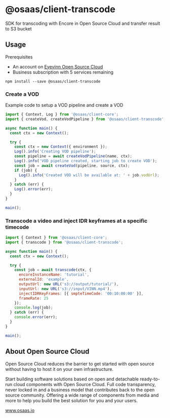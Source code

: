 # @osaas/client-transcode

SDK for transcoding with Encore in Open Source Cloud and transfer result to S3 bucket

## Usage

Prerequisites

- An account on [Eyevinn Open Source Cloud](www.osaas.io)
- Business subscription with 5 services remaining

```
npm install --save @osaas/client-transcode
```

### Create a VOD

Example code to setup a VOD pipeline and create a VOD

```javascript
import { Context, Log } from '@osaas/client-core';
import { createVod, createVodPipeline } from '@osaas/client-transcode';

async function main() {
  const ctx = new Context();

  try {
    const ctx = new Context({ environment });
    Log().info('Creating VOD pipeline');
    const pipeline = await createVodPipeline(name, ctx);
    Log().info('VOD pipeline created, starting job to create VOD');
    const job = await createVod(pipeline, source, ctx);
    if (job) {
      Log().info('Created VOD will be available at: ' + job.vodUrl);
    }
  } catch (err) {
    Log().error(err);
  }
}

main();
```

### Transcode a video and inject IDR keyframes at a specific timecode

```javascript
import { Context } from '@osaas/client-core';
import { transcode } from '@osaas/client-transcode';

async function main() {
  const ctx = new Context();

  try {
    const job = await transcode(ctx, {
      encoreInstanceName: 'tutorial',
      externalId: 'example',
      outputUrl: new URL('s3://output/tutorial/'),
      inputUrl: new URL('s3://input/VINN.mp4'),
      injectIDRKeyFrames: [{ smpteTimeCode: '00:10:00:00' }],
      frameRate: 25
    });
    console.log(job);
  } catch (err) {
    console.error(err);
  }
}

main();
```

## About Open Source Cloud

Open Source Cloud reduces the barrier to get started with open source without having to host it on your own infrastructure.

Start building software solutions based on open and detachable ready-to-run cloud components with Open Source Cloud. Full code transparency, never locked in and a business model that contributes back to the open source community. Offering a wide range of components from media and more to help you build the best solution for you and your users.

www.osaas.io
